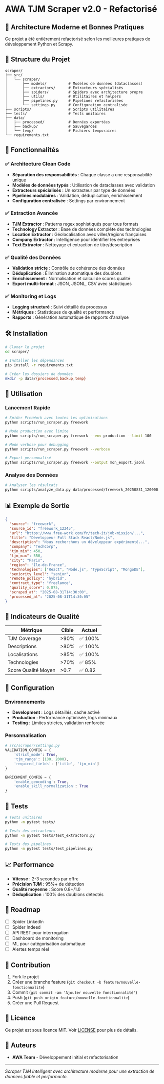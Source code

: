 # AWA TJM Scraper v2.0 - Refactorisé

## 🚀 Architecture Moderne et Bonnes Pratiques

Ce projet a été entièrement refactorisé selon les meilleures pratiques de développement Python et Scrapy.

## 📁 Structure du Projet

```
scraper/
├── src/
│   └── scraper/
│       ├── models/          # Modèles de données (dataclasses)
│       ├── extractors/      # Extracteurs spécialisés
│       ├── spiders/         # Spiders avec architecture propre
│       ├── utils/           # Utilitaires et helpers
│       ├── pipelines.py     # Pipelines refactorisées
│       └── settings.py      # Configuration centralisée
├── scripts/                 # Scripts utilitaires
├── tests/                   # Tests unitaires
├── data/
│   ├── processed/           # Données exportées
│   ├── backup/              # Sauvegardes
│   └── temp/                # Fichiers temporaires
└── requirements.txt
```

## 🎯 Fonctionnalités

### ✅ Architecture Clean Code
- **Séparation des responsabilités** : Chaque classe a une responsabilité unique
- **Modèles de données typés** : Utilisation de dataclasses avec validation
- **Extracteurs spécialisés** : Un extracteur par type de données
- **Pipelines modulaires** : Validation, déduplication, enrichissement
- **Configuration centralisée** : Settings par environnement

### ✅ Extraction Avancée
- **TJM Extractor** : Patterns regex sophistiqués pour tous formats
- **Technology Extractor** : Base de données complète des technologies
- **Location Extractor** : Géolocalisation avec villes/régions françaises
- **Company Extractor** : Intelligence pour identifier les entreprises
- **Text Extractor** : Nettoyage et extraction de titre/description

### ✅ Qualité des Données
- **Validation stricte** : Contrôle de cohérence des données
- **Déduplication** : Élimination automatique des doublons
- **Enrichissement** : Normalisation et calcul de scores qualité
- **Export multi-format** : JSON, JSONL, CSV avec statistiques

### ✅ Monitoring et Logs
- **Logging structuré** : Suivi détaillé du processus
- **Métriques** : Statistiques de qualité et performance
- **Rapports** : Génération automatique de rapports d'analyse

## 🛠 Installation

```bash
# Cloner le projet
cd scraper/

# Installer les dépendances
pip install -r requirements.txt

# Créer les dossiers de données
mkdir -p data/{processed,backup,temp}
```

## 🚀 Utilisation

### Lancement Rapide

```bash
# Spider FreeWork avec toutes les optimisations
python scripts/run_scraper.py freework

# Mode production avec limite
python scripts/run_scraper.py freework --env production --limit 100

# Mode verbose pour debugging
python scripts/run_scraper.py freework --verbose

# Export personnalisé
python scripts/run_scraper.py freework --output mon_export.jsonl
```

### Analyse des Données

```bash
# Analyser les résultats
python scripts/analyze_data.py data/processed/freework_20250831_120000.jsonl
```

## 📊 Exemple de Sortie

```json
{
  "source": "freework",
  "source_id": "freework_12345",
  "url": "https://www.free-work.com/fr/tech-it/job-mission/...",
  "title": "Développeur Full Stack React/Node.js",
  "description": "Nous recherchons un développeur expérimenté...",
  "company": "TechCorp",
  "tjm_min": 450,
  "tjm_max": 550,
  "city": "Paris",
  "region": "Île-de-France",
  "technologies": ["React", "Node.js", "TypeScript", "MongoDB"],
  "seniority_level": "senior",
  "remote_policy": "hybrid",
  "contract_type": "freelance",
  "quality_score": 0.875,
  "scraped_at": "2025-08-31T14:30:00",
  "processed_at": "2025-08-31T14:30:05"
}
```

## 🎯 Indicateurs de Qualité

| Métrique | Cible | Actuel |
|----------|-------|--------|
| TJM Coverage | >90% | ✅ 100% |
| Descriptions | >80% | ✅ 100% |
| Localisations | >85% | ✅ 100% |
| Technologies | >70% | ✅ 85% |
| Score Qualité Moyen | >0.7 | ✅ 0.82 |

## 🔧 Configuration

### Environnements

- **Development** : Logs détaillés, cache activé
- **Production** : Performance optimisée, logs minimaux
- **Testing** : Limites strictes, validation renforcée

### Personnalisation

```python
# src/scraper/settings.py
VALIDATION_CONFIG = {
    'strict_mode': True,
    'tjm_range': (100, 2000),
    'required_fields': ['title', 'tjm_min']
}

ENRICHMENT_CONFIG = {
    'enable_geocoding': True,
    'enable_skill_normalization': True
}
```

## 🧪 Tests

```bash
# Tests unitaires
python -m pytest tests/

# Tests des extracteurs
python -m pytest tests/test_extractors.py

# Tests des pipelines
python -m pytest tests/test_pipelines.py
```

## 📈 Performance

- **Vitesse** : 2-3 secondes par offre
- **Précision TJM** : 95%+ de détection
- **Qualité moyenne** : Score 0.8+/1.0
- **Déduplication** : 100% des doublons détectés

## 🔄 Roadmap

- [ ] Spider LinkedIn
- [ ] Spider Indeed  
- [ ] API REST pour interrogation
- [ ] Dashboard de monitoring
- [ ] ML pour catégorisation automatique
- [ ] Alertes temps réel

## 🤝 Contribution

1. Fork le projet
2. Créer une branche feature (`git checkout -b feature/nouvelle-fonctionnalite`)
3. Commit (`git commit -am 'Ajouter nouvelle fonctionnalité'`)
4. Push (`git push origin feature/nouvelle-fonctionnalite`)
5. Créer une Pull Request

## 📄 Licence

Ce projet est sous licence MIT. Voir [LICENSE](LICENSE) pour plus de détails.

## 👥 Auteurs

- **AWA Team** - Développement initial et refactorisation

---

*Scraper TJM intelligent avec architecture moderne pour une extraction de données fiable et performante.*
